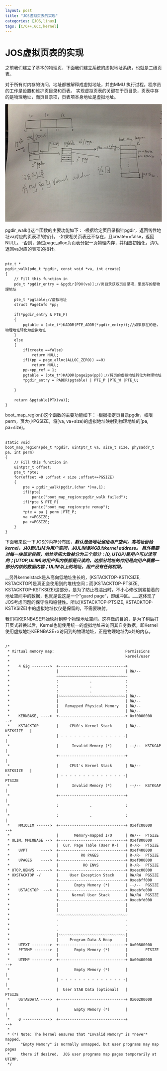 ```yaml
---
layout: post
title: "JOS虚拟页表的实现"
categories: [JOS,linux]
tags: [C/C++,GCC,kernel]
---
```

JOS虚拟页表的实现
=================
之前我们建立了基本的物理页，下面我们建立系统的虚拟地址系统，也就是二级页表。

对于所有对内存的访问，地址都被解释成虚拟地址，并由MMU 执行过程。程序员的工作是设置和维护页目录和页表。
实现虚拟页表的关键在于页目录，页表中存的是物理地址，而页目录项，页表项本身地址是虚拟地址。

![ ](/assets/pic/IMG_01392.jpg)

pgdir_walk()这个函数的主要功能如下：
·根据给定页目录指针pgdir，返回线性地址va对应的页表项的指针。
·如果相关页表还不存在，且create==false，返回NULL。
·否则，通过page_alloc为页表分配一页物理内存，并相应初始化，清0。返回va对应的表项的指针。

<pre><code>
pte_t *                                                                                                        
pgdir_walk(pde_t *pgdir, const void *va, int create)                                                           
{                                                                                                              
    // Fill this function in                                                                                   
    pde_t *pgdir_entry = &pgdir[PDX(va)];//页目录获取页目录项，里面存的是物理地址                              
                                                                                                                
    pte_t *pgtable;//虚拟地址                                                                                  
    struct PageInfo *pp;                                                                                       
                                                                                                                
    if(*pgdir_entry & PTE_P)                                                                                   
    {                                                                                                          
        pgtable = (pte_t*)KADDR(PTE_ADDR(*pgdir_entry));//如果存在的话，物理地址转化为虚拟地址                 
    }                                                                                                          
    else                                                                                                      
    {                                                                                                          
        if(create ==false)                                                                                     
            return NULL;                                                                                       
        if((pp = page_alloc(ALLOC_ZERO)) ==0)                                                                  
            return NULL;                                                                                       
        pp->pp_ref = 1;                                                                                        
        pgtable = (pte_t*)KADDR(page2pa(pp));//将页的虚拟地址转化为物理地址                                    
        *pgdir_entry = PADDR(pgtable) | PTE_P |PTE_W |PTE_U;                                                   
                                                                                                                
    }                                                                                                          
                                                                                                                
    return &pgtable[PTX(va)];                                                                                  
}   
</code></pre>

boot_map_region()这个函数的主要功能如下：
·根据指定页目录pgdir，权限perm，页大小PGSIZE，将[va, va+size)的虚拟地址映射到物理地址的[pa, pa+size)。

<pre><code>
static void
boot_map_region(pde_t *pgdir, uintptr_t va, size_t size, physaddr_t pa, int perm)
{
    // Fill this function in
    uintptr_t offset;
    pte_t *pte;
    for(offset =0 ;offset < size ;offset+=PGSIZE)
    {
        pte = pgdir_walk(pgdir,(char *)va,1);
        if(!pte)
            panic("boot_map_region:pgdir_walk failed");
        if(*pte & PTE_P)
            panic("boot_map_region:pte remap");
        *pte = pa | perm |PTE_P;
        va +=PGSIZE;
        pa +=PGSIZE;
    }
}
</code></pre>

下面我来说一下JOS的内存分布图，___默认是低地址留给用户空间，高地址留给kernel，从0到ULIM为用户空间，从ULIM到4GB为kernel address。___
___另外需要对每一块规定权限，地址空间大致被分为三个部分：[0, UTOP)是用户可以读写的；[UTOP,ULIM)对用户和内核都是只读的，这部分地址的作用是向用户暴露一部分内核的数据内容；ULIM以上的地址，用户没有任何权限。___

__另外kernelstack是从高向低地址生长的，[KSTACKTOP-KSTKSIZE, KSTACKTOP)是真正会使用到的堆栈空间；而[KSTACKTOP-PTSIZE, KSTACKTOP-KSTKSIZE)这部分，是为了防止栈溢出时，不小心修改到紧接着的地址空间中的数据，也就是说这是一个”guard page”，即缓冲区。___这体现了JOS考虑问题的保守性和稳健性。所以[KSTACKTOP-PTSIZE, KSTACKTOP-KSTKSIZE)中的虚拟地址仅仅是保留的，不需要映射。

我们将KERNBASE开始映射到整个物理地址空间。这样做的目的，是为了稍后打开页式转换以后，Kernel也能使用统一的虚拟地址来访问其自身数据，即Kernel使用虚拟地址KERNBASE+x访问到的物理地址，正是物理地址为x处的内存。

<pre><code>
/*
 * Virtual memory map:                                Permissions
 *                                                    kernel/user
 *
 *    4 Gig -------->  +------------------------------+
 *                     |                              | RW/--
 *                     ~~~~~~~~~~~~~~~~~~~~~~~~~~~~~~~~
 *                     :              .               :
 *                     :              .               :
 *                     :              .               :
 *                     |~~~~~~~~~~~~~~~~~~~~~~~~~~~~~~| RW/--
 *                     |                              | RW/--
 *                     |   Remapped Physical Memory   | RW/--
 *                     |                              | RW/--
 *    KERNBASE, ---->  +------------------------------+ 0xf0000000      --+
 *    KSTACKTOP        |     CPU0's Kernel Stack      | RW/--  KSTKSIZE   |
 *                     | - - - - - - - - - - - - - - -|                   |
 *                     |      Invalid Memory (*)      | --/--  KSTKGAP    |
 *                     +------------------------------+                   |
 *                     |     CPU1's Kernel Stack      | RW/--  KSTKSIZE   |
 *                     | - - - - - - - - - - - - - - -|                 PTSIZE
 *                     |      Invalid Memory (*)      | --/--  KSTKGAP    |
 *                     +------------------------------+                   |
 *                     :              .               :                   |
 *                     :              .               :                   |
 *    MMIOLIM ------>  +------------------------------+ 0xefc00000      --+
 *                     |       Memory-mapped I/O      | RW/--  PTSIZE
 * ULIM, MMIOBASE -->  +------------------------------+ 0xef800000
 *                     |  Cur. Page Table (User R-)   | R-/R-  PTSIZE
 *    UVPT      ---->  +------------------------------+ 0xef400000
 *                     |          RO PAGES            | R-/R-  PTSIZE
 *    UPAGES    ---->  +------------------------------+ 0xef000000
 *                     |           RO ENVS            | R-/R-  PTSIZE
 * UTOP,UENVS ------>  +------------------------------+ 0xeec00000
 * UXSTACKTOP -/       |     User Exception Stack     | RW/RW  PGSIZE
 *                     +------------------------------+ 0xeebff000
 *                     |       Empty Memory (*)       | --/--  PGSIZE
 *    USTACKTOP  --->  +------------------------------+ 0xeebfe000
 *                     |      Normal User Stack       | RW/RW  PGSIZE
 *                     +------------------------------+ 0xeebfd000
 *                     |                              |
 *                     |                              |
 *                     ~~~~~~~~~~~~~~~~~~~~~~~~~~~~~~~~
 *                     .                              .
 *                     .                              .
 *                     .                              .
 *                     |~~~~~~~~~~~~~~~~~~~~~~~~~~~~~~|
 *                     |     Program Data & Heap      |
 *    UTEXT -------->  +------------------------------+ 0x00800000
 *    PFTEMP ------->  |       Empty Memory (*)       |        PTSIZE
 *                     |                              |
 *    UTEMP -------->  +------------------------------+ 0x00400000      --+
 *                     |       Empty Memory (*)       |                   |
 *                     | - - - - - - - - - - - - - - -|                   |
 *                     |  User STAB Data (optional)   |                 PTSIZE
 *    USTABDATA ---->  +------------------------------+ 0x00200000        |
 *                     |       Empty Memory (*)       |                   |
 *    0 ------------>  +------------------------------+                 --+
 *
 * (*) Note: The kernel ensures that "Invalid Memory" is *never* mapped.
 *     "Empty Memory" is normally unmapped, but user programs may map pages
 *     there if desired.  JOS user programs map pages temporarily at UTEMP.
 */
</code></pre>


